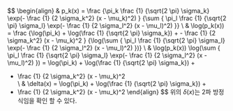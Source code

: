 $$ \begin{align}
& p_k(x) = \frac {\pi_k
                \frac {1} {\sqrt{2 \pi} \sigma_k}
                \exp(- \frac {1} {2 \sigma_k^2} (x - \mu_k)^2)
               }
               {\sum {
                \pi_l
                \frac {1} {\sqrt{2 \pi} \sigma_l}
                \exp(- \frac {1} {2 \sigma_l^2} (x - \mu_l)^2)
               }}
\\
& \log(p_k(x)) = \frac {\log(\pi_k) +
                \log(\frac {1} {\sqrt{2 \pi} \sigma_k}) + 
                - \frac {1} {2 \sigma_k^2} (x - \mu_k)^2
               }
               {\log(\sum {
                \pi_l
                \frac {1} {\sqrt{2 \pi} \sigma_l}
                \exp(- \frac {1} {2 \sigma_l^2} (x - \mu_l)^2)
               })}
\\
& \log(p_k(x)) 
\log(\sum {
     \pi_l
     \frac {1} {\sqrt{2 \pi} \sigma_l}
     \exp(- \frac {1} {2 \sigma_l^2} (x - \mu_l)^2)
    })
= \log(\pi_k) +
  \log(\frac {1} {\sqrt{2 \pi} \sigma_k}) + 
  - \frac {1} {2 \sigma_k^2} (x - \mu_k)^2    
\\
& \delta(x)
= \log(\pi_k) +
  \log(\frac {1} {\sqrt{2 \pi} \sigma_k}) + 
  - \frac {1} {2 \sigma_k^2} (x - \mu_k)^2 
\end{align} $$
위의 $\delta(x)$는 2파 방정식임을 확인 할 수 있다.
